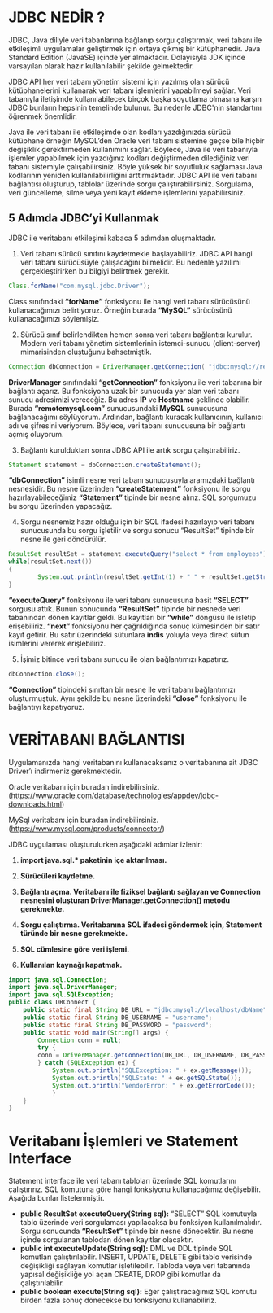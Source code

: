 # JDBC NEDİR ?

JDBC, Java diliyle veri tabanlarına bağlanıp sorgu çalıştırmak, veri tabanı ile etkileşimli uygulamalar geliştirmek için ortaya çıkmış bir kütüphanedir. Java Standard Edition (JavaSE) içinde yer almaktadır. Dolayısıyla JDK içinde varsayılan olarak hazır kullanılabilir şekilde gelmektedir.

JDBC API her veri tabanı yönetim sistemi için yazılmış olan sürücü kütüphanelerini kullanarak veri tabanı işlemlerini yapabilmeyi sağlar. Veri tabanıyla iletişimde kullanılabilecek birçok başka soyutlama olmasına karşın JDBC bunların hepsinin temelinde bulunur. Bu nedenle JDBC'nin standartını öğrenmek önemlidir.

Java ile veri tabanı ile etkileşimde olan kodları yazdığınızda sürücü kütüphane örneğin MySQL’den Oracle veri tabanı sistemine geçse bile hiçbir değişiklik gerektirmeden kullanımını sağlar. Böylece, Java ile veri tabanıyla işlemler yapabilmek için yazdığınız kodları değiştirmeden dilediğiniz veri tabanı sistemiyle çalışabilirsiniz. Böyle yüksek bir soyutluluk sağlaması Java kodlarının yeniden kullanılabilirliğini arttırmaktadır. JDBC API ile veri tabanı bağlantısı oluşturup, tablolar üzerinde sorgu çalıştırabilirsiniz. Sorgulama, veri güncelleme, silme veya yeni kayıt ekleme işlemlerini yapabilirsiniz.

## 5 Adımda JDBC’yi Kullanmak


JDBC ile veritabanı etkileşimi kabaca 5 adımdan oluşmaktadır.

1. Veri tabanı sürücü sınıfını kaydetmekle başlayabiliriz. JDBC API hangi veri tabanı sürücüsüyle çalışacağını bilmelidir. Bu nedenle yazılımı gerçekleştirirken bu bilgiyi belirtmek gerekir.

```java
Class.forName("com.mysql.jdbc.Driver"); 
```

Class sınıfındaki __“forName”__ fonksiyonu ile hangi veri tabanı sürücüsünü kullanacağımızı belirtiyoruz. Örneğin burada __“MySQL”__ sürücüsünü kullanacağımızı söylemişiz.

2. Sürücü sınıf belirlendikten hemen sonra veri tabanı bağlantısı kurulur. Modern veri tabanı yönetim sistemlerinin istemci-sunucu (client-server) mimarisinden oluştuğunu bahsetmiştik.

```java
Connection dbConnection = DriverManager.getConnection( "jdbc:mysql://remotemysql.com:3306/S9HHYQdP81?useSSL=false<Sunucu adı>", "S9HHYQdP81<kullanıcı adı>", "7mR2jSrEgT<şifre>");
```

__DriverManager__ sınıfındaki __“getConnection”__ fonksiyonu ile veri tabanına bir bağlantı açarız. Bu fonksiyona uzak bir sunucuda yer alan veri tabanı sunucu adresimizi vereceğiz. Bu adres __IP__ ve __Hostname__ şeklinde olabilir. Burada __“remotemysql.com”__ sunucusundaki __MySQL__ sunucusuna bağlanacağımı söylüyorum. Ardından, bağlantı kuracak kullanıcının, kullanıcı adı ve şifresini veriyorum. Böylece, veri tabanı sunucusuna bir bağlantı açmış oluyorum.

3. Bağlantı kurulduktan sonra JDBC API ile artık sorgu çalıştırabiliriz.

```java
Statement statement = dbConnection.createStatement();
```

__“dbConnection”__ isimli nesne veri tabanı sunucusuyla aramızdaki bağlantı nesnesidir. Bu nesne üzerinden __“createStatement”__ fonksiyonu ile sorgu hazırlayabileceğimiz __“Statement”__ tipinde bir nesne alırız. SQL sorgumuzu bu sorgu üzerinden yapacağız.

4. Sorgu nesnemiz hazır olduğu için bir SQL ifadesi hazırlayıp veri tabanı sunucusunda bu sorgu işletilir ve sorgu sonucu “ResultSet” tipinde bir nesne ile geri döndürülür.

```java
ResultSet resultSet = statement.executeQuery("select * from employees");   
while(resultSet.next())
{  
        System.out.println(resultSet.getInt(1) + " " + resultSet.getString(2));  
} 
```

__“executeQuery”__ fonksiyonu ile veri tabanı sunucusuna basit __“SELECT”__ sorgusu attık. Bunun sonucunda __“ResultSet”__ tipinde bir nesnede veri tabanından dönen kayıtlar geldi. Bu kayıtları bir __“while”__ döngüsü ile işletip erişebiliriz. __“next”__ fonksiyonu her çağrıldığında sonuç kümesinden bir satır kayıt getirir. Bu satır üzerindeki sütunlara __indis__ yoluyla veya direkt sütun isimlerini vererek erişlebiliriz.

5. İşimiz bitince veri tabanı sunucu ile olan bağlantımızı kapatırız.

```java
dbConnection.close(); 
```

__“Connection”__ tipindeki sınıftan bir nesne ile veri tabanı bağlantımızı oluşturmuştuk. Aynı şekilde bu nesne üzerindeki __“close”__ fonksiyonu ile bağlantıyı kapatıyoruz.

# VERİTABANI BAĞLANTISI

Uygulamanızda hangi veritabanını kullanacaksanız o veritabanına ait JDBC Driver’ı indirmeniz gerekmektedir.



Oracle veritabanı için buradan indirebilirsiniz.
(https://www.oracle.com/database/technologies/appdev/jdbc-downloads.html)


MySql veritabanı için buradan indirebilirsiniz.
(https://www.mysql.com/products/connector/)


JDBC uygulaması oluşturulurken aşağıdaki adımlar izlenir:


1. __import java.sql.* paketinin içe aktarılması.__

2. __Sürücüleri kaydetme.__

3. __Bağlantı açma. Veritabanı ile fiziksel bağlantı sağlayan ve Connection nesnesini oluşturan DriverManager.getConnection() metodu gerekmekte.__

4. __Sorgu çalıştırma. Veritabanına SQL ifadesi göndermek için, Statement türünde bir nesne gerekmekte.__

5. __SQL cümlesine göre veri işlemi.__

6. __Kullanılan kaynağı kapatmak.__

```java
import java.sql.Connection; 
import java.sql.DriverManager; 
import java.sql.SQLException; 
public class DBConnect { 
    public static final String DB_URL = "jdbc:mysql://localhost/dbName"; 
    public static final String DB_USERNAME = "username"; 
    public static final String DB_PASSWORD = "password"; 
    public static void main(String[] args) { 
        Connection conn = null; 
        try {
        conn = DriverManager.getConnection(DB_URL, DB_USERNAME, DB_PASSWORD);
        } catch (SQLException ex) { 
            System.out.println("SQLException: " + ex.getMessage()); 
            System.out.println("SQLState: " + ex.getSQLState()); 
            System.out.println("VendorError: " + ex.getErrorCode());         
            }
    }
}
```

# Veritabanı İşlemleri ve Statement Interface

Statement interface ile veri tabanı tabloları üzerinde SQL komutlarını çalıştırırız. SQL komutuna göre hangi fonksiyonu kullanacağımız değişebilir. Aşağıda bunlar listelenmiştir.

- __public ResultSet executeQuery(String sql):__ “SELECT” SQL komutuyla tablo üzerinde veri sorgulaması yapılacaksa bu fonksiyon kullanılmalıdır. Sorgu sonucunda __“ResultSet”__ tipinde bir nesne dönecektir. Bu nesne içinde sorgulanan tablodan dönen kayıtlar olacaktır.
- __public int executeUpdate(String sql):__ DML ve DDL tipinde SQL komutları çalıştırılabilir. INSERT, UPDATE, DELETE gibi tablo verisinde değişikliği sağlayan komutlar işletilebilir. Tabloda veya veri tabanında yapısal değişikliğe yol açan CREATE, DROP gibi komutlar da çalıştırılabilir.
- __public boolean execute(String sql):__ Eğer çalıştıracağımız SQL komutu birden fazla sonuç dönecekse bu fonksiyonu kullanabiliriz.

